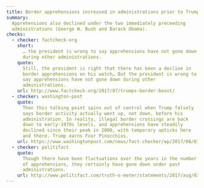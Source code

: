 ```yaml
---
title: Border apprehensions increased in administrations prior to Trump
summary:
  Apprehensions also declined under the two immediately preceeding
  administrations (George W. Bush and Barack Obama).
checks:
  - checker: factcheck-org
    short:
      … the president is wrong to say apprehensions have not gone down
      during other administrations.
    quote:
      Still, the president is right that there has been a decline in
      border apprehensions on his watch… But the president is wrong to
      say apprehensions have not gone down during other
      administrations.
    url: http://www.factcheck.org/2017/07/trumps-border-boast/
  - checker: washington-post
    quote:
      Then this talking point spins out of control when Trump falsely
      says border activity actually went up, not down, before his
      administration. In reality, illegal border crossings are back
      down to early-1970s levels, and apprehensions have steadily
      declined since their peak in 2000, with temporary upticks here
      and there. Trump earns Four Pinocchios.
    url: https://www.washingtonpost.com/news/fact-checker/wp/2017/08/01/president-trumps-claim-that-illegal-immigration-went-up-under-past-administrations/
  - checker: politifact
    quote:
      Though there have been fluctuations over the years in the number
      of apprehensions, they certainly have gone down under past
      administrations.
    url: http://www.politifact.com/truth-o-meter/statements/2017/aug/03/donald-trump/false-trumps-claim-about-illegal-immigration-under/
---
```

